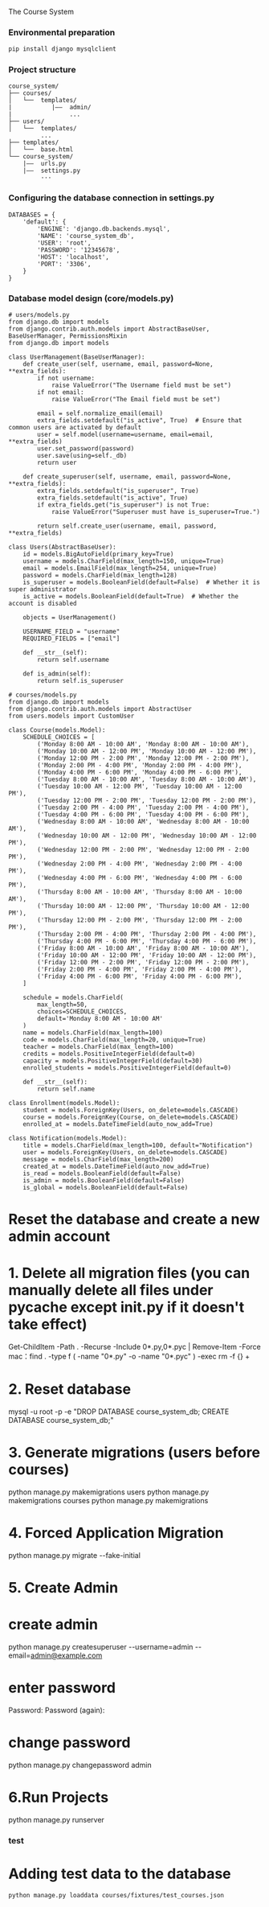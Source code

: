The Course System

### Environmental preparation
```bash
pip install django mysqlclient
```

### Project structure
```text
course_system/
├── courses/
│   └──  templates/
|           |——  admin/
|                ...
├── users/
│   └──  templates/
         ...
├── templates/
│   └──  base.html
└── course_system/
    |——  urls.py
    |——  settings.py
         ···
```

### Configuring the database connection in settings.py
```
DATABASES = {
    'default': {
        'ENGINE': 'django.db.backends.mysql',
        'NAME': 'course_system_db',      
        'USER': 'root',                  
        'PASSWORD': '12345678',     
        'HOST': 'localhost',             
        'PORT': '3306', 
    }
}

```

### Database model design (core/models.py)
```
# users/models.py
from django.db import models
from django.contrib.auth.models import AbstractBaseUser, BaseUserManager, PermissionsMixin
from django.db import models

class UserManagement(BaseUserManager):
    def create_user(self, username, email, password=None, **extra_fields):
        if not username:
            raise ValueError("The Username field must be set")
        if not email:
            raise ValueError("The Email field must be set")

        email = self.normalize_email(email)
        extra_fields.setdefault("is_active", True)  # Ensure that common users are activated by default
        user = self.model(username=username, email=email, **extra_fields)
        user.set_password(password)
        user.save(using=self._db)
        return user

    def create_superuser(self, username, email, password=None, **extra_fields):
        extra_fields.setdefault("is_superuser", True)
        extra_fields.setdefault("is_active", True)
        if extra_fields.get("is_superuser") is not True:
            raise ValueError("Superuser must have is_superuser=True.")

        return self.create_user(username, email, password, **extra_fields)

class Users(AbstractBaseUser):
    id = models.BigAutoField(primary_key=True)
    username = models.CharField(max_length=150, unique=True)
    email = models.EmailField(max_length=254, unique=True)
    password = models.CharField(max_length=128)
    is_superuser = models.BooleanField(default=False)  # Whether it is super administrator
    is_active = models.BooleanField(default=True)  # Whether the account is disabled

    objects = UserManagement()

    USERNAME_FIELD = "username"
    REQUIRED_FIELDS = ["email"]

    def __str__(self):
        return self.username
    
    def is_admin(self):
        return self.is_superuser

```

```
# courses/models.py
from django.db import models
from django.contrib.auth.models import AbstractUser
from users.models import CustomUser

class Course(models.Model):
    SCHEDULE_CHOICES = [
        ('Monday 8:00 AM - 10:00 AM', 'Monday 8:00 AM - 10:00 AM'),
        ('Monday 10:00 AM - 12:00 PM', 'Monday 10:00 AM - 12:00 PM'),
        ('Monday 12:00 PM - 2:00 PM', 'Monday 12:00 PM - 2:00 PM'),
        ('Monday 2:00 PM - 4:00 PM', 'Monday 2:00 PM - 4:00 PM'),
        ('Monday 4:00 PM - 6:00 PM', 'Monday 4:00 PM - 6:00 PM'),
        ('Tuesday 8:00 AM - 10:00 AM', 'Tuesday 8:00 AM - 10:00 AM'),
        ('Tuesday 10:00 AM - 12:00 PM', 'Tuesday 10:00 AM - 12:00 PM'),
        ('Tuesday 12:00 PM - 2:00 PM', 'Tuesday 12:00 PM - 2:00 PM'),
        ('Tuesday 2:00 PM - 4:00 PM', 'Tuesday 2:00 PM - 4:00 PM'),
        ('Tuesday 4:00 PM - 6:00 PM', 'Tuesday 4:00 PM - 6:00 PM'),
        ('Wednesday 8:00 AM - 10:00 AM', 'Wednesday 8:00 AM - 10:00 AM'),
        ('Wednesday 10:00 AM - 12:00 PM', 'Wednesday 10:00 AM - 12:00 PM'),
        ('Wednesday 12:00 PM - 2:00 PM', 'Wednesday 12:00 PM - 2:00 PM'),
        ('Wednesday 2:00 PM - 4:00 PM', 'Wednesday 2:00 PM - 4:00 PM'),
        ('Wednesday 4:00 PM - 6:00 PM', 'Wednesday 4:00 PM - 6:00 PM'),
        ('Thursday 8:00 AM - 10:00 AM', 'Thursday 8:00 AM - 10:00 AM'),
        ('Thursday 10:00 AM - 12:00 PM', 'Thursday 10:00 AM - 12:00 PM'),
        ('Thursday 12:00 PM - 2:00 PM', 'Thursday 12:00 PM - 2:00 PM'),
        ('Thursday 2:00 PM - 4:00 PM', 'Thursday 2:00 PM - 4:00 PM'),
        ('Thursday 4:00 PM - 6:00 PM', 'Thursday 4:00 PM - 6:00 PM'),
        ('Friday 8:00 AM - 10:00 AM', 'Friday 8:00 AM - 10:00 AM'),
        ('Friday 10:00 AM - 12:00 PM', 'Friday 10:00 AM - 12:00 PM'),
        ('Friday 12:00 PM - 2:00 PM', 'Friday 12:00 PM - 2:00 PM'),
        ('Friday 2:00 PM - 4:00 PM', 'Friday 2:00 PM - 4:00 PM'),
        ('Friday 4:00 PM - 6:00 PM', 'Friday 4:00 PM - 6:00 PM'),
    ]
    
    schedule = models.CharField(
        max_length=50,
        choices=SCHEDULE_CHOICES,
        default='Monday 8:00 AM - 10:00 AM'
    )
    name = models.CharField(max_length=100)
    code = models.CharField(max_length=20, unique=True)
    teacher = models.CharField(max_length=100)
    credits = models.PositiveIntegerField(default=0)
    capacity = models.PositiveIntegerField(default=30)
    enrolled_students = models.PositiveIntegerField(default=0)
            
    def __str__(self):
        return self.name

class Enrollment(models.Model):
    student = models.ForeignKey(Users, on_delete=models.CASCADE)
    course = models.ForeignKey(Course, on_delete=models.CASCADE)
    enrolled_at = models.DateTimeField(auto_now_add=True)
    
class Notification(models.Model):
    title = models.CharField(max_length=100, default="Notification") 
    user = models.ForeignKey(Users, on_delete=models.CASCADE)
    message = models.CharField(max_length=200)
    created_at = models.DateTimeField(auto_now_add=True)
    is_read = models.BooleanField(default=False)
    is_admin = models.BooleanField(default=False) 
    is_global = models.BooleanField(default=False) 
```

# Reset the database and create a new admin account
# 1. Delete all migration files (you can manually delete all files under __pycache__ except __init__.py if it doesn't take effect)
Get-ChildItem -Path . -Recurse -Include 0*.py,0*.pyc | Remove-Item -Force
mac：find . -type f \( -name "0*.py" -o -name "0*.pyc" \) -exec rm -f {} +

# 2. Reset database
mysql -u root -p -e "DROP DATABASE course_system_db; CREATE DATABASE course_system_db;"

# 3. Generate migrations (users before courses)
python manage.py makemigrations users
python manage.py makemigrations courses
python manage.py makemigrations

# 4. Forced Application Migration
python manage.py migrate --fake-initial

# 5. Create Admin
# create admin
python manage.py createsuperuser --username=admin --email=admin@example.com

# enter password
Password: 
Password (again): 

# change password
python manage.py changepassword admin

# 6.Run Projects
python manage.py runserver


### test
# Adding test data to the database
```
python manage.py loaddata courses/fixtures/test_courses.json
```

